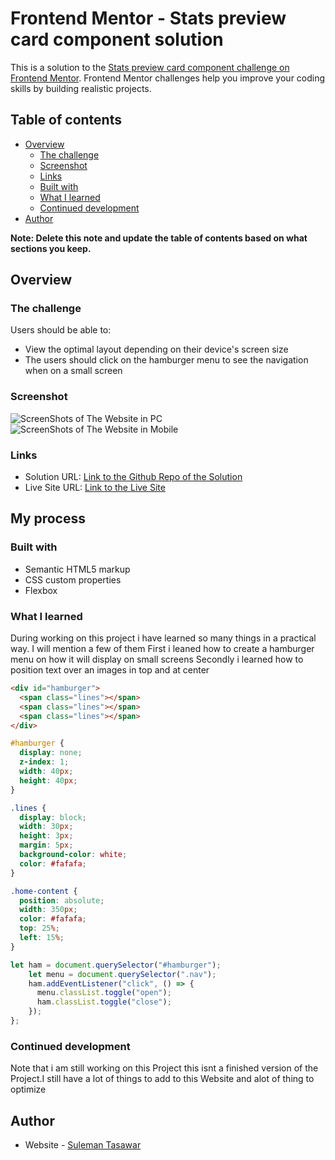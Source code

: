 # Frontend Mentor - Stats preview card component solution

This is a solution to the [Stats preview card component challenge on Frontend Mentor](https://www.frontendmentor.io/challenges/stats-preview-card-component-8JqbgoU62). Frontend Mentor challenges help you improve your coding skills by building realistic projects.

## Table of contents

- [Overview](#overview)
  - [The challenge](#the-challenge)
  - [Screenshot](#screenshot)
  - [Links](#links)
  - [Built with](#built-with)
  - [What I learned](#what-i-learned)
  - [Continued development](#continued-development)
- [Author](#author)

**Note: Delete this note and update the table of contents based on what sections you keep.**

## Overview

### The challenge

Users should be able to:

- View the optimal layout depending on their device's screen size
- The users should click on the hamburger menu to see the navigation when on a small screen

### Screenshot

![ScreenShots of The Website in PC](Screenshots/screenShot(2).png>)
![ScreenShots of The Website in Mobile](Screenshots/screenShot(1).png>)

### Links

- Solution URL: [Link to the Github Repo of the Solution](https://github.com/Suleman-Tasawar/Gemstone-Coffee-Cafe)
- Live Site URL: [Link to the Live Site](https://suleman-tasawar.github.io/Gemstone-Coffee-Cafe/)

## My process

### Built with

- Semantic HTML5 markup
- CSS custom properties
- Flexbox

### What I learned

During working on this project i have learned so many things in a practical way.
I will mention a few of them
First i leaned how to create a hamburger menu on how it will display on small screens
Secondly i learned how to position text over an images in top and at center

```html
<div id="hamburger">
  <span class="lines"></span>
  <span class="lines"></span>
  <span class="lines"></span>
</div>
```

```css
#hamburger {
  display: none;
  z-index: 1;
  width: 40px;
  height: 40px;
}

.lines {
  display: block;
  width: 30px;
  height: 3px;
  margin: 5px;
  background-color: white;
  color: #fafafa;
}

.home-content {
  position: absolute;
  width: 350px;
  color: #fafafa;
  top: 25%;
  left: 15%;
}
```

```js
let ham = document.querySelector("#hamburger");
    let menu = document.querySelector(".nav");
    ham.addEventListener("click", () => {
      menu.classList.toggle("open");
      ham.classList.toggle("close");
    });
};
```

### Continued development

Note that i am still working on this Project this isnt a finished version of the Project.I still have a lot of things to add to this Website and alot of thing to optimize

## Author

- Website - [Suleman Tasawar](https://suleman-tasawar-portfolio.on.drv.tw/pages/)

